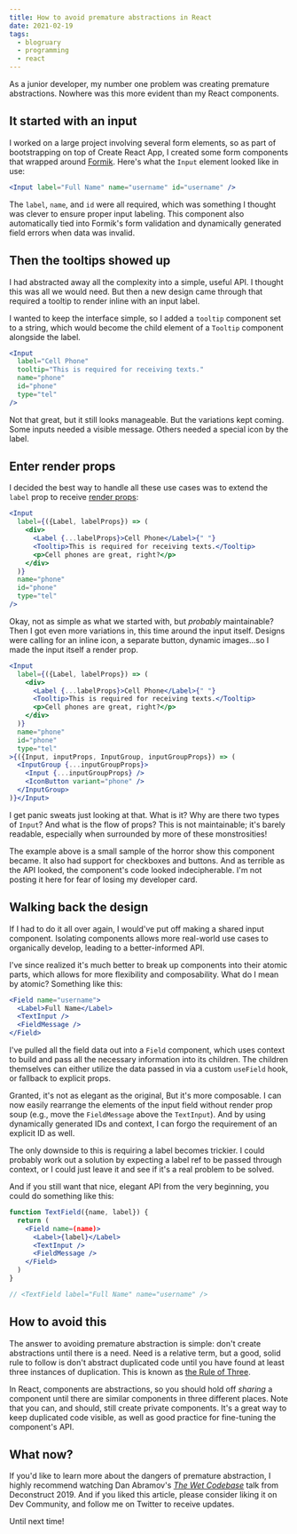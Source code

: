 ```yaml
---
title: How to avoid premature abstractions in React
date: 2021-02-19
tags: 
  - blogruary
  - programming
  - react
---
```


As a junior developer, my number one problem was creating premature abstractions. Nowhere was this more evident than my React components.

## It started with an input

I worked on a large project involving several form elements, so as part of bootstrapping on top of Create React App, I created some form components that wrapped around [Formik](https://formik.org/). Here's what the `Input` element looked like in use:

```jsx
<Input label="Full Name" name="username" id="username" />
```

The `label`, `name`, and `id` were all required, which was something I thought was clever to ensure proper input labeling. This component also automatically tied into Formik's form validation and dynamically generated field errors when data was invalid.

## Then the tooltips showed up

I had abstracted away all the complexity into a simple, useful API. I thought this was all we would need. But then a new design came through that required a tooltip to render inline with an input label.

I wanted to keep the interface simple, so I added a `tooltip` component set to a string, which would become the child element of a `Tooltip` component alongside the label.

```jsx
<Input 
  label="Cell Phone"
  tooltip="This is required for receiving texts."
  name="phone"
  id="phone"
  type="tel"
/>
```

Not that great, but it still looks manageable. But the variations kept coming. Some inputs needed a visible message. Others needed a special icon by the label. 

## Enter render props

I decided the best way to handle all these use cases was to extend the `label` prop to receive [render props](https://reactjs.org/docs/render-props.html):

```jsx
<Input 
  label={({Label, labelProps}) => (
    <div>
      <Label {...labelProps}>Cell Phone</Label>{" "}
      <Tooltip>This is required for receiving texts.</Tooltip>
      <p>Cell phones are great, right?</p>
    </div>
  )}
  name="phone"
  id="phone"
  type="tel"
/>
```

Okay, not as simple as what we started with, but *probably* maintainable? Then I got even more variations in, this time around the input itself. Designs were calling for an inline icon, a separate button, dynamic images...so I made the input itself a render prop.

```jsx
<Input 
  label={({Label, labelProps}) => (
    <div>
      <Label {...labelProps}>Cell Phone</Label>{" "}
      <Tooltip>This is required for receiving texts.</Tooltip>
      <p>Cell phones are great, right?</p>
    </div>
  )}
  name="phone"
  id="phone"
  type="tel"
>{({Input, inputProps, InputGroup, inputGroupProps}) => (
  <InputGroup {...inputGroupProps}>
    <Input {...inputGroupProps} />
    <IconButton variant="phone" />
  </InputGroup>
)}</Input>
```

I get panic sweats just looking at that. What is it? Why are there two types of `Input`? And what is the flow of props? This is not maintainable; it's barely readable, especially when surrounded by more of these monstrosities!

The example above is a small sample of the horror show this component became. It also had support for checkboxes and buttons. And as terrible as the API looked, the component's code looked indecipherable. I'm not posting it here for fear of losing my developer card.

## Walking back the design

If I had to do it all over again, I would've put off making a shared input component. Isolating components allows more real-world use cases to organically develop, leading to a better-informed API.

I've since realized it's much better to break up components into their atomic parts, which allows for more flexibility and composability. What do I mean by atomic? Something like this:

```jsx
<Field name="username">
  <Label>Full Name</Label>
  <TextInput />
  <FieldMessage />
</Field>
```

I've pulled all the field data out into a `Field` component, which uses context to build and pass all the necessary information into its children. The children themselves can either utilize the data passed in via a custom `useField` hook, or fallback to explicit props.

Granted, it's not as elegant as the original, But it's more composable. I can now easily rearrange the elements of the input field without render prop soup (e.g., move the `FieldMessage` above the `TextInput`). And by using dynamically generated IDs and context, I can forgo the requirement of an explicit ID as well.

The only downside to this is requiring a label becomes trickier. I could probably work out a solution by expecting a label ref to be passed through context, or I could just leave it and see if it's a real problem to be solved. 

And if you still want that nice, elegant API from the very beginning, you could do something like this:

```jsx
function TextField({name, label}) {
  return (
    <Field name=(name)>
      <Label>{label}</Label>
      <TextInput />
      <FieldMessage />
    </Field>
  )
}

// <TextField label="Full Name" name="username" />
```

## How to avoid this

The answer to avoiding premature abstraction is simple: don't create abstractions until there is a need. Need is a relative term, but a good, solid rule to follow is don't abstract duplicated code until you have found at least three instances of duplication. This is known as [the Rule of Three](https://en.wikipedia.org/wiki/Rule_of_three_(computer_programming)).

In React, components are abstractions, so you should hold off *sharing* a component until there are similar components in three different places. Note that you can, and should, still create private components. It's a great way to keep duplicated code visible, as well as good practice for fine-tuning the component's API.

## What now?

If you'd like to learn more about the dangers of premature abstraction, I highly recommend watching Dan Abramov's *[The Wet Codebase](https://www.deconstructconf.com/2019/dan-abramov-the-wet-codebase)* talk from Deconstruct 2019. And if you liked this article, please consider liking it on Dev Community, and follow me on Twitter to receive updates.

Until next time!